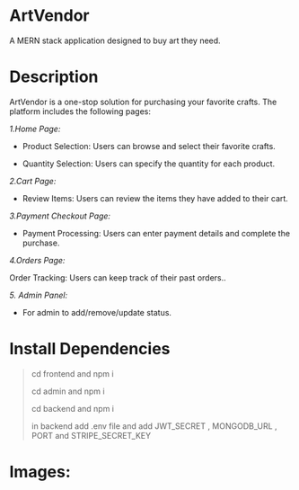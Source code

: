 # ArtVendor

A MERN stack application designed to buy art they need.

# Description

ArtVendor is a one-stop solution for purchasing your favorite crafts. The platform includes the following pages:

_1.Home Page:_

- Product Selection: Users can browse and select their favorite crafts.

- Quantity Selection: Users can specify the quantity for each product.

_2.Cart Page:_

- Review Items: Users can review the items they have added to their cart.

_3.Payment Checkout Page:_

- Payment Processing: Users can enter payment details and complete the purchase.

_4.Orders Page:_

Order Tracking: Users can keep track of their past orders..

_5. Admin Panel:_

- For admin to add/remove/update status. 

# Install Dependencies

> cd frontend and npm i
>
> cd admin and npm i
>
> cd backend and npm i
>
> in backend add .env file and add JWT_SECRET , MONGODB_URL , PORT and STRIPE_SECRET_KEY

# Images:


